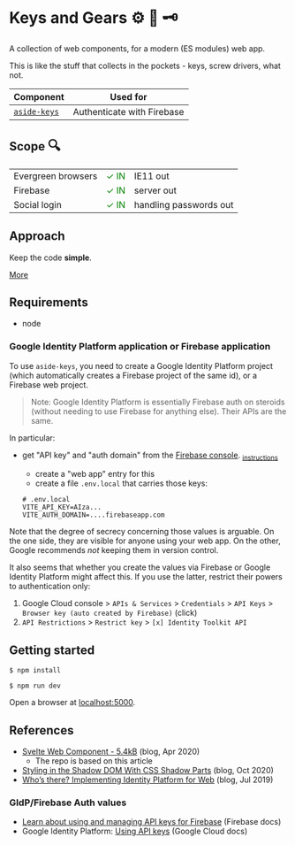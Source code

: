 # Keys and Gears ⚙️ 🔩 🗝

<!-- Root README: 
- visible in GitHub
- for developers; explains how to build and test the project
-->

A collection of web components, for a modern (ES modules) web app.

This is like the stuff that collects in the pockets - keys, screw drivers, what not.

|Component|Used for|
|---|---|
|[`aside-keys`](packages/aside-keys/README.md)|Authenticate with Firebase|


<!-- 
## Playground

tbd. place testing link in the GitHub description, once deployed

..or maybe make a 'playground' link, above?
-->

## Scope <font size="+2">🔍</font>

||||
|---|---|---|
|Evergreen browsers|<font color=green>&check; IN</font>|IE11 out|
|Firebase|<font color=green>&check; IN</font>|server out|
|Social login|<font color=green>&check; IN</font>|handling passwords out|

## Approach

Keep the code **simple**.

[More](APPROACH.md)


## Requirements

- node

### Google Identity Platform application or Firebase application

To use `aside-keys`, you need to create a Google Identity Platform project (which automatically creates a Firebase project of the same id), or a Firebase web project.

>Note: Google Identity Platform is essentially Firebase auth on steroids (without needing to use Firebase for anything else). Their APIs are the same.

In particular:

- get "API key" and "auth domain" from the [Firebase console](https://console.firebase.google.com/). <sub>[instructions](https://firebase.google.com/docs/projects/api-keys)</sub>
  - create a "web app" entry for this
  - create a file `.env.local` that carries those keys:

   ```
   # .env.local
   VITE_API_KEY=AIza...
   VITE_AUTH_DOMAIN=....firebaseapp.com
   ```

Note that the degree of secrecy concerning those values is arguable. On the one side, they are visible for anyone using your web app. On the other, Google recommends *not* keeping them in version control.

It also seems that whether you create the values via Firebase or Google Identity Platform might affect this. If you use the latter, restrict their powers to authentication only:

1. Google Cloud console > `APIs & Services` > `Credentials` > `API Keys` > `Browser key (auto created by Firebase)` (click)
2. `API Restrictions` > `Restrict key` > `[x] Identity Toolkit API`

<!--
Developed on:

macOS 11.2
node 15.x
npm 7.x
-->


## Getting started

```
$ npm install
```

```
$ npm run dev 
```

Open a browser at [localhost:5000](http://localhost:5000). 


<!-- tbd. make this 'deploy/README.md'
## Packaging

```
$ npm run build
```
-->

## References

- [Svelte Web Component - 5.4kB](https://medium.com/@gogakoreli/svelte-web-component-5-4kb-4afe46590d99) (blog, Apr 2020)
  - The repo is based on this article
- [Styling in the Shadow DOM With CSS Shadow Parts](https://css-tricks.com/styling-in-the-shadow-dom-with-css-shadow-parts/) (blog, Oct 2020)
- [Who’s there? Implementing Identity Platform for Web](https://medium.com/@ThatJenPerson/whos-there-implementing-identity-platform-for-web-c210c6839d3b) (blog, Jul 2019)

### GIdP/Firebase Auth values

- [Learn about using and managing API keys for Firebase](https://firebase.google.com/docs/projects/api-keys) (Firebase docs)
- Google Identity Platform: [Using API keys](https://cloud.google.com/docs/authentication/api-keys) (Google Cloud docs)

